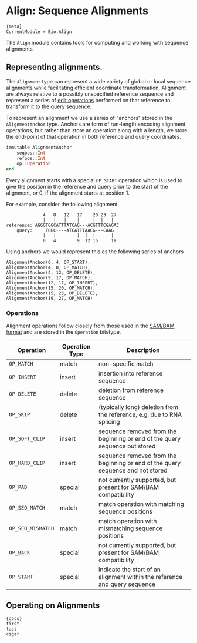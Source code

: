 # Align: Sequence Alignments

    {meta}
    CurrentModule = Bio.Align

The `Align` module contains tools for computing and working with sequence
alignments.


## Representing alignments.

The `Alignment` type can represent a wide variety of global or local sequence
alignments while facilitating efficient coordinate transformation.  Alignment
are always relative to a possibly unspecified reference sequence and represent a
series of [edit operations](https://en.wikipedia.org/wiki/Edit_distance)
performed on that reference to transform it to the query sequence.

To represent an alignment we use a series of "anchors" stored in the
`AlignmentAnchor` type. Anchors are form of run-length encoding alignment
operations, but rather than store an operation along with a length, we store the
end-point of that operation in both reference and query coordinates.

```julia
immutable AlignmentAnchor
    seqpos::Int
    refpos::Int
    op::Operation
end
```

Every alignment starts with a special `OP_START` operation which is used to give
the position in the reference and query prior to the start of the alignment, or
0, if the alignment starts at position 1.

For example, consider the following alignment.

```
              4   8   12   17    20 23  27
              |   |   |    |     |  |   |
reference: AGGGTGGCATTTATCAG---ACGTTTCGAGAC
    query:     TGGC----ATCATTTAACG---CAAG
              |   |        |  |  |      |
              0   4        9  12 15     19

```

Using anchors we would represent this as the following series of anchors

```
AlignmentAnchor(0, 4, OP_START),
AlignmentAnchor(4, 8, OP_MATCH),
AlignmentAnchor(4, 12, OP_DELETE),
AlignmentAnchor(9, 17, OP_MATCH),
AlignmentAnchor(12, 17, OP_INSERT),
AlignmentAnchor(15, 20, OP_MATCH),
AlignmentAnchor(15, 23, OP_DELETE),
AlignmentAnchor(19, 27, OP_MATCH)
```


### Operations

Alignment operations follow closely from those used in the [SAM/BAM
format](https://samtools.github.io/hts-specs/SAMv1.pdf) and are stored in the
`Operation` bitstype.

Operation | Operation Type | Description
----------|----------------|------------
 `OP_MATCH` | match | non-specific match
 `OP_INSERT` | insert | insertion into reference sequence
 `OP_DELETE` | delete | deletion from reference sequence
 `OP_SKIP` | delete | (typically long) deletion from the reference, e.g. due to RNA splicing
 `OP_SOFT_CLIP` | insert | sequence removed from the beginning or end of the query sequence but stored
 `OP_HARD_CLIP` | insert | sequence removed from the beginning or end of the query sequence and not stored
 `OP_PAD` | special | not currently supported, but present for SAM/BAM compatibility
 `OP_SEQ_MATCH` | match | match operation with matching sequence positions
 `OP_SEQ_MISMATCH` | match | match operation with mismatching sequence positions
 `OP_BACK` | special | not currently supported, but present for SAM/BAM compatibility
 `OP_START` | special | indicate the start of an alignment within the reference and query sequence


## Operating on Alignments
    
    {docs}
    first
    last
    cigar

